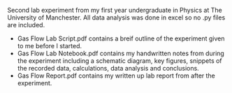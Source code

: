Second lab experiment from my first year undergraduate in Physics at The University of Manchester. All data analysis was done in excel so no .py files are included.

* Gas Flow Lab Script.pdf contains a breif outline of the experiment given to me before I started.
* Gas Flow Lab Notebook.pdf contains my handwritten notes from during the experiment including a schematic diagram, key figures, snippets of the recorded data, calculations, data analysis and conclusions.
* Gas Flow Report.pdf contains my written up lab report from after the experiment.
